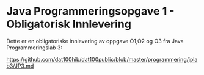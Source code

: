 # Java Programmeringsopgave 1 - Obligatorisk Innlevering 
Dette er en obligatoriske innlevering av oppgave O1,O2 og O3 fra Java Programmeringslab 3:

https://github.com/dat100hib/dat100public/blob/master/programmering/jplab3/JP3.md

